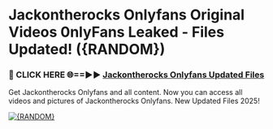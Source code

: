 # Jackontherocks Onlyfans Original Videos 0nlyFans Leaked - Files Updated! ({RANDOM})

<h3>🔴 CLICK HERE 🌐==►► <a href="https://betterlinks.top/A2PfLJ" rel="nofollow">Jackontherocks Onlyfans Updated Files</a></h3>

Get Jackontherocks Onlyfans and all content. Now you can access all videos and pictures of Jackontherocks Onlyfans. New Updated Files 2025!

[![{RANDOM}](https://i.imgur.com/ppqm5kG.gif)](https://betterlinks.top/A2PfLJ)